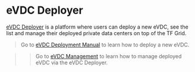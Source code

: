 # eVDC Deployer

[eVDC Deployer](vdc.testnet.grid.tf) is a platform where users can deploy a new eVDC, see the list and manage their deployed private data centers on top of the TF Grid.

> Go to [eVDC Deployment Manual](evdc_deploy.md) to learn how to deploy a new eVDC.

> > Go to [eVDC Management](evdc_manage.md) to learn how to manage deployed eVDC via the eVDC Deployer. 